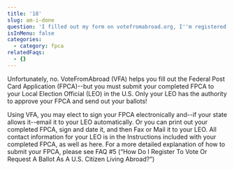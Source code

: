 ```yaml
---
title: '18'
slug: am-i-done
question: 'I filled out my form on votefromabroad.org, I''m registered to vote now, right?'
isInMenu: false
categories:
  - category: fpca
relatedFaqs:
  - {}
---
```

Unfortunately, no. VoteFromAbroad (VFA) helps you fill out the Federal Post Card Application (FPCA)--but you must submit your completed FPCA to your Local Election Official (LEO) in the U.S. Only your LEO has the authority to approve your FPCA and send out your ballots!

Using VFA, you may elect to sign your FPCA electronically and--if your state allows it--email it to your LEO automatically. Or you can print out your completed FPCA, sign and date it, and then Fax or Mail it to your LEO. All contact information for your LEO is in the Instructions included with your completed FPCA, as well as here. For a more detailed explanation of how to submit your FPCA, please see FAQ #5 (“How Do I Register To Vote Or Request A Ballot As A U.S. Citizen Living Abroad?”)
